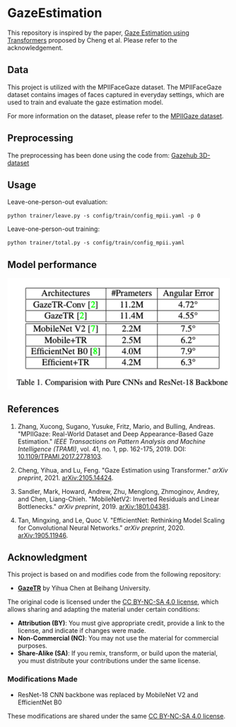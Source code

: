 # GazeEstimation

This repository is inspired by the paper, [Gaze Estimation using Transformers](https://github.com/yihuacheng/GazeTR) proposed by Cheng et al. 
Please refer to the acknowledgement.

## Data
This project is utilized with the MPIIFaceGaze dataset. The MPIIFaceGaze dataset contains images of faces captured in everyday settings, which are used to train and evaluate the gaze estimation model.

For more information on the dataset, please refer to the [MPIIGaze dataset](https://perceptualui.org/research/datasets/MPIIFaceGaze/).

## Preprocessing

The preprocessing has been done using the code from: [Gazehub 3D-dataset](https://phi-ai.buaa.edu.cn/Gazehub/3D-dataset//#mpiigaze)

## Usage

Leave-one-person-out evaluation:

```
python trainer/leave.py -s config/train/config_mpii.yaml -p 0
```

Leave-one-person-out training:

```
python trainer/total.py -s config/train/config_mpii.yaml    

```

## Model performance
![Model Performance](./img/Performance.png)

## References

1. Zhang, Xucong, Sugano, Yusuke, Fritz, Mario, and Bulling, Andreas. 
   "MPIIGaze: Real-World Dataset and Deep Appearance-Based Gaze Estimation." 
   *IEEE Transactions on Pattern Analysis and Machine Intelligence (TPAMI)*, 
   vol. 41, no. 1, pp. 162-175, 2019. 
   DOI: [10.1109/TPAMI.2017.2778103](https://doi.org/10.1109/TPAMI.2017.2778103).

2. Cheng, Yihua, and Lu, Feng. 
   "Gaze Estimation using Transformer." 
   *arXiv preprint*, 2021. 
   [arXiv:2105.14424](https://arxiv.org/abs/2105.14424).

3. Sandler, Mark, Howard, Andrew, Zhu, Menglong, Zhmoginov, Andrey, and Chen, Liang-Chieh. 
   "MobileNetV2: Inverted Residuals and Linear Bottlenecks." 
   *arXiv preprint*, 2019. 
   [arXiv:1801.04381](https://arxiv.org/abs/1801.04381).

4. Tan, Mingxing, and Le, Quoc V. 
   "EfficientNet: Rethinking Model Scaling for Convolutional Neural Networks." 
   *arXiv preprint*, 2020. 
   [arXiv:1905.11946](https://arxiv.org/abs/1905.11946).


## Acknowledgment
This project is based on and modifies code from the following repository:

- **[GazeTR](https://github.com/yihuacheng/GazeTR)** by Yihua Chen at Beihang University.

The original code is licensed under the [CC BY-NC-SA 4.0 license](https://creativecommons.org/licenses/by-nc-sa/4.0/), which allows sharing and adapting the material under certain conditions:
- **Attribution (BY)**: You must give appropriate credit, provide a link to the license, and indicate if changes were made.
- **Non-Commercial (NC)**: You may not use the material for commercial purposes.
- **Share-Alike (SA)**: If you remix, transform, or build upon the material, you must distribute your contributions under the same license.

### Modifications Made
- ResNet-18 CNN backbone was replaced by MobileNet V2 and EfficientNet B0

These modifications are shared under the same [CC BY-NC-SA 4.0 license](https://creativecommons.org/licenses/by-nc-sa/4.0/).
